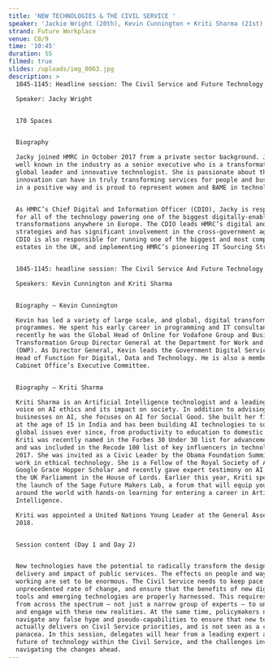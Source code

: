 ```yaml
---
title: 'NEW TECHNOLOGIES & THE CIVIL SERVICE '
speaker: 'Jackie Wright (20th), Kevin Cunnington + Kriti Sharma (21st)'
strand: Future Workplace
venue: C8/9
time: '10:45'
duration: 55
filmed: true
slides: /uploads/img_0063.jpg
description: >
  1045-1145: Headline session: The Civil Service and Future Technology (Day 1)

  Speaker: Jacky Wright


  170 Spaces


  Biography

  Jacky joined HMRC in October 2017 from a private sector background. Jacky is
  well known in the industry as a senior executive who is a transformational
  global leader and innovative technologist. She is passionate about the impact
  innovation can have in truly transforming services for people and businesses
  in a positive way and is proud to represent women and BAME in technology.


  As HMRC’s Chief Digital and Information Officer (CDIO), Jacky is responsible
  for all of the technology powering one of the biggest digitally-enabled
  transformations anywhere in Europe. The CDIO leads HMRC’s digital and data
  strategies and has significant involvement in the cross-government agenda. The
  CDIO is also responsible for running one of the biggest and most complex IT
  estates in the UK, and implementing HMRC’s pioneering IT Sourcing Strategy.


  1045-1145: headline session: The Civil Service And Future Technology (Day 2)

  Speakers: Kevin Cunnington and Kriti Sharma


  Biography – Kevin Cunnington

  Kevin has led a variety of large scale, and global, digital transformation
  programmes. He spent his early career in programming and IT consultancy. More
  recently he was the Global Head of Online for Vodafone Group and Business
  Transformation Group Director General at the Department for Work and Pensions
  (DWP). As Director General, Kevin leads the Government Digital Service and is
  Head of Function for Digital, Data and Technology. He is also a member of the
  Cabinet Office’s Executive Committee.


  Biography – Kriti Sharma

  Kriti Sharma is an Artificial Intelligence technologist and a leading global
  voice on AI ethics and its impact on society. In addition to advising global
  businesses on AI, she focuses on AI for Social Good. She built her first robot
  at the age of 15 in India and has been building AI technologies to solve
  global issues ever since, from productivity to education to domestic violence.
  Kriti was recently named in the Forbes 30 Under 30 list for advancements in AI
  and was included in the Recode 100 list of key influencers in technology in
  2017. She was invited as a Civic Leader by the Obama Foundation Summit for her
  work in ethical technology. She is a Fellow of the Royal Society of Arts,
  Google Grace Hopper Scholar and recently gave expert testimony on AI Policy to
  the UK Parliament in the House of Lords. Earlier this year, Kriti spearheaded
  the launch of the Sage Future Makers Lab, a forum that will equip young people
  around the world with hands-on learning for entering a career in Artificial
  Intelligence. 

  Kriti was appointed a United Nations Young Leader at the General Assembly in
  2018.


  Session content (Day 1 and Day 2)


  New technologies have the potential to radically transform the design,
  delivery and impact of public services. The effects on people and ways of
  working are set to be enormous. The Civil Service needs to keep pace with this
  unprecedented rate of change, and ensure that the benefits of new digital
  tools and emerging technologies are properly harnessed. This requires staff
  from across the spectrum – not just a narrow group of experts – to understand
  and engage with these new realities. At the same time, policymakers need to
  navigate any false hype and pseudo-capabilities to ensure that new technology
  actually delivers on Civil Service priorities, and is not seen as a catch-all
  panacea. In this session, delegates will hear from a leading expert about the
  future of technology within the Civil Service, and the challenges involved in
  navigating the changes ahead.
---
```


